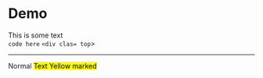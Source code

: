 # Demo

This is some text <br> 
``code here``
``<div clas= top``>
<hr>
Normal <mark>    Text Yellow  marked   </mark>
